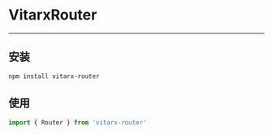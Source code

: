 # VitarxRouter

________________________________________________________________________

## 安装

```shell
npm install vitarx-router
```

## 使用
```javascript
import { Router } from 'vitarx-router'
```
